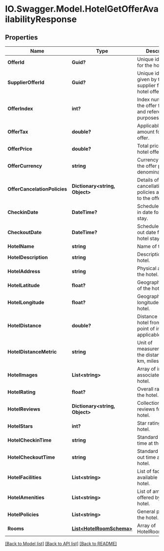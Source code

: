 # IO.Swagger.Model.HotelGetOfferAvailabilityResponse
## Properties

Name | Type | Description | Notes
------------ | ------------- | ------------- | -------------
**OfferId** | **Guid?** | Unique identifier for the hotel offer. | [optional] 
**SupplierOfferId** | **Guid?** | Unique identifier given by the supplier for the hotel offer. | [optional] 
**OfferIndex** | **int?** | Index number of the offer for sorting and referencing purposes. | [optional] 
**OfferTax** | **double?** | Applicable tax amount for the offer. | [optional] 
**OfferPrice** | **double?** | Total price of the hotel offer. | [optional] 
**OfferCurrency** | **string** | Currency in which the offer price is denominated. | [optional] 
**OfferCancelationPolicies** | **Dictionary&lt;string, Object&gt;** | Details of the cancellation policies applicable to the offer. | [optional] 
**CheckinDate** | **DateTime?** | Scheduled check-in date for the hotel stay. | [optional] 
**CheckoutDate** | **DateTime?** | Scheduled check-out date for the hotel stay. | [optional] 
**HotelName** | **string** | Name of the hotel. | [optional] 
**HotelDescription** | **string** | Description of the hotel. | [optional] 
**HotelAddress** | **string** | Physical address of the hotel. | [optional] 
**HotelLatitude** | **float?** | Geographic latitude of the hotel. | [optional] 
**HotelLongitude** | **float?** | Geographic longitude of the hotel. | [optional] 
**HotelDistance** | **double?** | Distance of the hotel from a central point of interest, if applicable. | [optional] 
**HotelDistanceMetric** | **string** | Unit of measurement for the distance (e.g., km, miles). | [optional] 
**HotelImages** | **List&lt;string&gt;** | Array of images associated with the hotel. | [optional] 
**HotelRating** | **float?** | Overall rating of the hotel. | [optional] 
**HotelReviews** | **Dictionary&lt;string, Object&gt;** | Collection of reviews for the hotel. | [optional] 
**HotelStars** | **int?** | Star rating of the hotel. | [optional] 
**HotelCheckinTime** | **string** | Standard check-in time at the hotel. | [optional] 
**HotelCheckoutTime** | **string** | Standard check-out time at the hotel. | [optional] 
**HotelFacilities** | **List&lt;string&gt;** | List of facilities available at the hotel. | [optional] 
**HotelAmenities** | **List&lt;string&gt;** | List of amenities offered by the hotel. | [optional] 
**HotelPolicies** | **List&lt;string&gt;** | General policies of the hotel. | [optional] 
**Rooms** | [**List&lt;HotelRoomSchema&gt;**](HotelRoomSchema.md) | Array of HotelRoomSchema. | [optional] 

[[Back to Model list]](../README.md#documentation-for-models) [[Back to API list]](../README.md#documentation-for-api-endpoints) [[Back to README]](../README.md)


